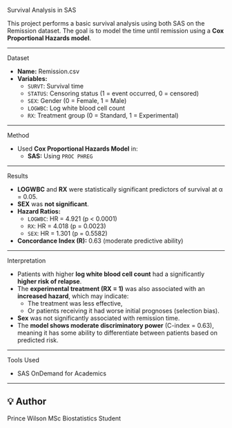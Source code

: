  Survival Analysis in SAS

This project performs a basic survival analysis using both SAS on the Remission dataset. The goal is to model the time until remission using a **Cox Proportional Hazards model**.

---

 Dataset

- **Name:** Remission.csv  
- **Variables:**
  - `SURVT`: Survival time
  - `STATUS`: Censoring status (1 = event occurred, 0 = censored)
  - `SEX`: Gender (0 = Female, 1 = Male)
  - `LOGWBC`: Log white blood cell count
  - `RX`: Treatment group (0 = Standard, 1 = Experimental)

---

 Method

- Used **Cox Proportional Hazards Model** in:
  - **SAS:** Using `PROC PHREG`

---

 Results

- **LOGWBC** and **RX** were statistically significant predictors of survival at α = 0.05.
- **SEX** was **not significant**.
- **Hazard Ratios:**
  - `LOGWBC`: HR = 4.921 (p < 0.0001)
  - `RX`: HR = 4.018 (p = 0.0023)
  - `SEX`: HR = 1.301 (p = 0.5582)
- **Concordance Index (R):** 0.63 (moderate predictive ability)

---

 Interpretation

- Patients with higher **log white blood cell count** had a significantly **higher risk of relapse**.
- The **experimental treatment (RX = 1)** was also associated with an **increased hazard**, which may indicate:
  - The treatment was less effective,
  - Or patients receiving it had worse initial prognoses (selection bias).
- **Sex** was not significantly associated with remission time.
- The **model shows moderate discriminatory power** (C-index = 0.63), meaning it has some ability to differentiate between patients based on predicted risk.

---
 Tools Used

- SAS OnDemand for Academics
---

## 💡 Author

Prince Wilson
MSc Biostatistics Student 
